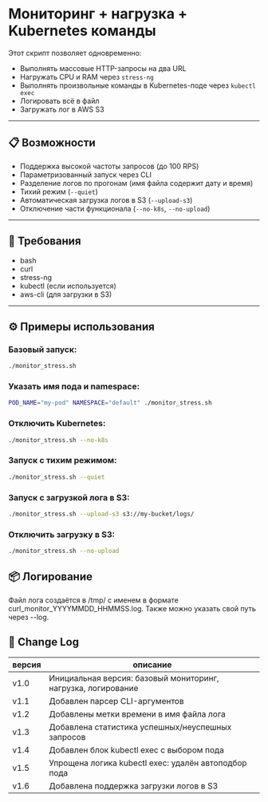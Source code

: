 # Мониторинг + нагрузка + Kubernetes команды

Этот скрипт позволяет одновременно:
- Выполнять массовые HTTP-запросы на два URL
- Нагружать CPU и RAM через `stress-ng`
- Выполнять произвольные команды в Kubernetes-поде через `kubectl exec`
- Логировать всё в файл
- Загружать лог в AWS S3

---

## 📋 Возможности

- Поддержка высокой частоты запросов (до 100 RPS)
- Параметризованный запуск через CLI
- Разделение логов по прогонам (имя файла содержит дату и время)
- Тихий режим (`--quiet`)
- Автоматическая загрузка логов в S3 (`--upload-s3`)
- Отключение части функционала (`--no-k8s`, `--no-upload`)

---

## 🔧 Требования

- bash
- curl
- stress-ng
- kubectl (если используется)
- aws-cli (для загрузки в S3)

---

## ⚙️ Примеры использования

### Базовый запуск:
```bash
./monitor_stress.sh
```
### Указать имя пода и namespace:
```bash
POD_NAME="my-pod" NAMESPACE="default" ./monitor_stress.sh
```
### Отключить Kubernetes:
```bash
./monitor_stress.sh --no-k8s
```
### Запуск с тихим режимом:
```bash
./monitor_stress.sh --quiet
```
### Запуск с загрузкой лога в S3:
```bash
./monitor_stress.sh --upload-s3 s3://my-bucket/logs/
```
### Отключить загрузку в S3:
```bash
./monitor_stress.sh --no-upload
```

## 📦 Логирование
Файл лога создаётся в /tmp/ с именем в формате curl_monitor_YYYYMMDD_HHMMSS.log.
Также можно указать свой путь через --log.

## 🔄 Change Log
|версия | описание | 
|--|--|
|v1.0 | Инициальная версия: базовый мониторинг, нагрузка, логирование |
| v1.1 | Добавлен парсер CLI-аргументов |
| v1.2 | Добавлены метки времени в имя файла лога |
| v1.3 | Добавлена статистика успешных/неуспешных запросов |
| v1.4 | Добавлен блок kubectl exec с выбором пода |
| v1.5 | Упрощена логика kubectl exec: удалён автоподбор пода |
| v1.6 | Добавлена поддержка загрузки логов в S3 |

